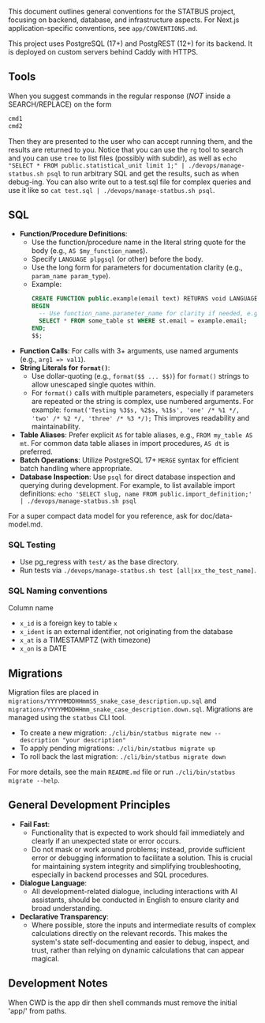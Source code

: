 This document outlines general conventions for the STATBUS project, focusing on backend, database, and infrastructure aspects. For Next.js application-specific conventions, see `app/CONVENTIONS.md`.

This project uses PostgreSQL (17+) and PostgREST (12+) for its backend.
It is deployed on custom servers behind Caddy with HTTPS.

## Tools
When you suggest commands in the regular response (*NOT* inside a SEARCH/REPLACE) on the form
```bash
cmd1
cmd2
```
Then they are presented to the user who can accept running them, and the results are returned to you.
Notice that you can use the `rg` tool to search and you can use `tree` to list files (possibly with subdir),
as well as `echo "SELECT * FROM public.statistical_unit limit 1;" | ./devops/manage-statbus.sh psql` to run
arbitrary SQL and get the results, such as when debug-ing.
You can also write out to a test.sql file for complex queries and use it like so
`cat test.sql | ./devops/manage-statbus.sh psql`.

## SQL
- **Function/Procedure Definitions**:
    - Use the function/procedure name in the literal string quote for the body (e.g., `AS $my_function_name$`).
    - Specify `LANGUAGE plpgsql` (or other) before the body.
    - Use the long form for parameters for documentation clarity (e.g., `param_name param_type`).
    - Example:
      ```sql
      CREATE FUNCTION public.example(email text) RETURNS void LANGUAGE plpgsql AS $example$
      BEGIN
        -- Use function_name.parameter_name for clarity if needed, e.g., example.email
        SELECT * FROM some_table st WHERE st.email = example.email;
      END;
      $$;
      ```
- **Function Calls**: For calls with 3+ arguments, use named arguments (e.g., `arg1 => val1`).
- **String Literals for `format()`**:
    - Use dollar-quoting (e.g., `format($$ ... $$)`) for `format()` strings to allow unescaped single quotes within.
    - For `format()` calls with multiple parameters, especially if parameters are repeated or the string is complex, use numbered arguments.
      For example: `format('Testing %3$s, %2$s, %1$s', 'one' /* %1 */, 'two' /* %2 */, 'three' /* %3 */);`
      This improves readability and maintainability.
- **Table Aliases**: Prefer explicit `AS` for table aliases, e.g., `FROM my_table AS mt`. For common data table aliases in import procedures, `AS dt` is preferred.
- **Batch Operations**: Utilize PostgreSQL 17+ `MERGE` syntax for efficient batch handling where appropriate.
- **Database Inspection**: Use `psql` for direct database inspection and querying during development. For example, to list available import definitions: `echo 'SELECT slug, name FROM public.import_definition;' | ./devops/manage-statbus.sh psql`

For a super compact data model for you reference, ask for doc/data-model.md.

### SQL Testing
- Use pg_regress with `test/` as the base directory.
- Run tests via `./devops/manage-statbus.sh test [all|xx_the_test_name]`.

### SQL Naming conventions
Column name
* `x_id` is a foreign key to table `x`
* `x_ident` is an external identifier, not originating from the database
* `x_at` is a TIMESTAMPTZ (with timezone)
* `x_on` is a DATE

## Migrations
Migration files are placed in `migrations/YYYYMMDDHHmmSS_snake_case_description.up.sql` and `migrations/YYYYMMDDHHmm_snake_case_description.down.sql`.
Migrations are managed using the `statbus` CLI tool.
- To create a new migration: `./cli/bin/statbus migrate new --description "your description"`
- To apply pending migrations: `./cli/bin/statbus migrate up`
- To roll back the last migration: `./cli/bin/statbus migrate down`

For more details, see the main `README.md` file or run `./cli/bin/statbus migrate --help`.

## General Development Principles
- **Fail Fast**:
  - Functionality that is expected to work should fail immediately and clearly if an unexpected state or error occurs.
  - Do not mask or work around problems; instead, provide sufficient error or debugging information to facilitate a solution. This is crucial for maintaining system integrity and simplifying troubleshooting, especially in backend processes and SQL procedures.
- **Dialogue Language**:
  - All development-related dialogue, including interactions with AI assistants, should be conducted in English to ensure clarity and broad understanding.
- **Declarative Transparency**:
  - Where possible, store the inputs and intermediate results of complex calculations directly on the relevant records. This makes the system's state self-documenting and easier to debug, inspect, and trust, rather than relying on dynamic calculations that can appear magical.

## Development Notes
When CWD is the app dir then shell commands must remove the initial 'app/' from paths.
